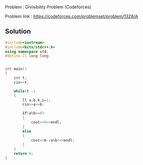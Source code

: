 
Problem : Divisibility Problem (Codeforces)

Problem link : https://codeforces.com/problemset/problem/1328/A

## Solution

```C++
#include<iostream>
#include<bits/stdc++.h>
using namespace std;
#define ll long long


int main()
{
    int t;
    cin>>t;

    while(t--)
    {
        ll a,b,k,i=1;
        cin>>a>>b;

        if(a%b==0)
        {
            cout<<0<<endl;
        }
        else 
        {
            cout<<b-(a%b)<<endl;
        }
    }
    return 0;
}
```
